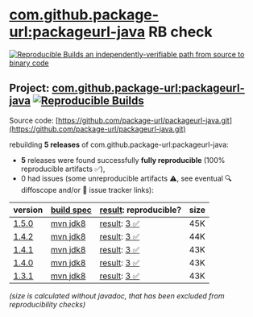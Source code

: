 [com.github.package-url:packageurl-java](https://central.sonatype.com/artifact/com.github.package-url/packageurl-java/versions) RB check
=======

[![Reproducible Builds](https://reproducible-builds.org/images/logos/rb.svg) an independently-verifiable path from source to binary code](https://reproducible-builds.org/)

## Project: [com.github.package-url:packageurl-java](https://central.sonatype.com/artifact/com.github.package-url/packageurl-java/versions) [![Reproducible Builds](https://img.shields.io/endpoint?url=https://raw.githubusercontent.com/jvm-repo-rebuild/reproducible-central/master/content/com/github/package-url/packageurl-java/badge.json)](https://github.com/jvm-repo-rebuild/reproducible-central/blob/master/content/com/github/package-url/packageurl-java/README.md)

Source code: [https://github.com/package-url/packageurl-java.git](https://github.com/package-url/packageurl-java.git)

rebuilding **5 releases** of com.github.package-url:packageurl-java:
- **5** releases were found successfully **fully reproducible** (100% reproducible artifacts :white_check_mark:),
- 0 had issues (some unreproducible artifacts :warning:, see eventual :mag: diffoscope and/or :memo: issue tracker links):

| version | [build spec](/BUILDSPEC.md) | [result](https://reproducible-builds.org/docs/jvm/): reproducible? | size |
| -- | --------- | ------ | -- |
| [1.5.0](https://central.sonatype.com/artifact/com.github.package-url/packageurl-java/1.5.0/pom) | [mvn jdk8](packageurl-java-1.5.0.buildspec) | [result](packageurl-java-1.5.0.buildinfo): [3 :white_check_mark: ](packageurl-java-1.5.0.buildcompare) | 45K |
| [1.4.2](https://central.sonatype.com/artifact/com.github.package-url/packageurl-java/1.4.2/pom) | [mvn jdk8](packageurl-java-1.4.2.buildspec) | [result](packageurl-java-1.4.2.buildinfo): [3 :white_check_mark: ](packageurl-java-1.4.2.buildcompare) | 44K |
| [1.4.1](https://central.sonatype.com/artifact/com.github.package-url/packageurl-java/1.4.1/pom) | [mvn jdk8](packageurl-java-1.4.1.buildspec) | [result](packageurl-java-1.4.1.buildinfo): [3 :white_check_mark: ](packageurl-java-1.4.1.buildcompare) | 43K |
| [1.4.0](https://central.sonatype.com/artifact/com.github.package-url/packageurl-java/1.4.0/pom) | [mvn jdk8](packageurl-java-1.4.0.buildspec) | [result](packageurl-java-1.4.0.buildinfo): [3 :white_check_mark: ](packageurl-java-1.4.0.buildcompare) | 43K |
| [1.3.1](https://central.sonatype.com/artifact/com.github.package-url/packageurl-java/1.3.1/pom) | [mvn jdk8](packageurl-java-1.3.1.buildspec) | [result](packageurl-java-1.3.1.buildinfo): [3 :white_check_mark: ](packageurl-java-1.3.1.buildcompare) | 43K |

<i>(size is calculated without javadoc, that has been excluded from reproducibility checks)</i>
